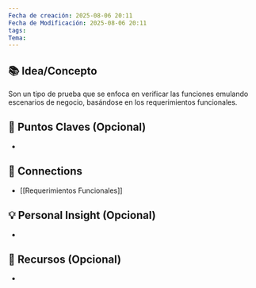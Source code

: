 ```yaml
---
Fecha de creación: 2025-08-06 20:11
Fecha de Modificación: 2025-08-06 20:11
tags: 
Tema:
---
```



## 📚 Idea/Concepto 

Son un tipo de prueba que se enfoca en verificar las funciones emulando escenarios de negocio, basándose en los requerimientos funcionales.
## 📌 Puntos Claves (Opcional)
- 

## 🔗 Connections
- [[Requerimientos Funcionales]]

## 💡 Personal Insight (Opcional)
- 
## 🧾 Recursos (Opcional)
- 
